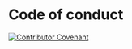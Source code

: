 # Code of conduct

[![Contributor Covenant](https://img.shields.io/badge/Contributor%20Covenant-2.1-4baaaa.svg)](https://github.com/track-asia/Trackasia/blob/main/CODE_OF_CONDUCT.md)
